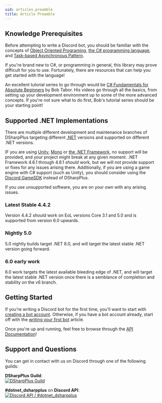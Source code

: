 ```yaml
---
uid: articles.preamble
title: Article Preamble
---
```


## Knowledge Prerequisites

Before attempting to write a Discord bot, you should be familiar with the concepts of [Object Oriented Programing][0],
[the C# programming language][1], and [Task-based Asynchronous Pattern][2].

If you're brand new to C#, or programming in general, this library may prove difficult for you to use. Fortunately,
there are resources that can help you get started with the language!

An excellent tutorial series to go through would be [C# Fundamentals for Absolute Beginners][3] by Bob Tabor. His videos
go through all the basics, from setting up your development environment up to some of the more advanced concepts. If
you're not sure what to do first, Bob's tutorial series should be your starting point!

## Supported .NET Implementations

There are multiple different development and maintenance branches of DSharpPlus targeting different [.NET][4] versions and supported
on different .NET versions.

IF you are using [Unity][7], [Mono][6] or [the .NET Framework][5], no support will be provided, and your project might break at any given
moment. .NET Framework 4.6.1 through 4.8.1 *should* work, but we will not provide support or fixes for any issues arising there.
Additionally, if you are using a game engine with C# support (such as Unity), you should consider using the [Discord GameSDK][8]
instead of DSharpPlus.

If you use unsupported software, you are on your own with any arising issues.

### Latest Stable 4.4.2

Version 4.4.2 *should* work on EoL versions Core 3.1 and 5.0 and is supported from version 6.0 upwards.

### Nightly 5.0

5.0 nightly builds target .NET 8.0, and will target the latest stable .NET version going forward.

### 6.0 early work

6.0 work targets the latest available bleeding edge of .NET, and will target the latest stable .NET version once there is a semblance
of completion and stability on the v6 branch.

## Getting Started

If you're writing a Discord bot for the first time, you'll want to start with [creating a bot account][9]. Otherwise, if
you have a bot account already, start off with the [writing your first bot][10] article.

Once you're up and running, feel free to browse through the [API Documentation][11]!

## Support and Questions

You can get in contact with us on Discord through one of the following guilds:

**DSharpPlus Guild**:</br>
[![DSharpPlus Guild][12]][13]

**#dotnet_dsharpplus** on **Discord API**:</br>
[![Discord API / #dotnet_dsharpplus][14]][15]

<!-- LINKS -->

[0]:  https://en.wikipedia.org/wiki/Object-oriented_programming
[1]:  https://docs.microsoft.com/en-us/dotnet/csharp/programming-guide/
[2]:  https://docs.microsoft.com/en-us/dotnet/standard/asynchronous-programming-patterns/task-based-asynchronous-pattern-tap
[3]:  https://channel9.msdn.com/Series/CSharp-Fundamentals-for-Absolute-Beginners
[4]:  https://dotnet.microsoft.com/en-us/
[5]:  https://en.wikipedia.org/wiki/.NET_Framework
[6]:  https://en.wikipedia.org/wiki/Mono_(software)
[7]:  https://en.wikipedia.org/wiki/Unity_(game_engine)
[8]:  https://discord.com/developers/docs/game-sdk/sdk-starter-guide
[9]:  xref:articles.basics.bot_account
[10]: xref:articles.basics.first_bot
[11]: /api/
[12]: https://discordapp.com/api/guilds/379378609942560770/embed.png?style=banner2
[13]: https://discord.gg/dsharpplus
[14]: https://discordapp.com/api/guilds/81384788765712384/embed.png?style=banner2
[15]: https://discord.gg/discord-api
